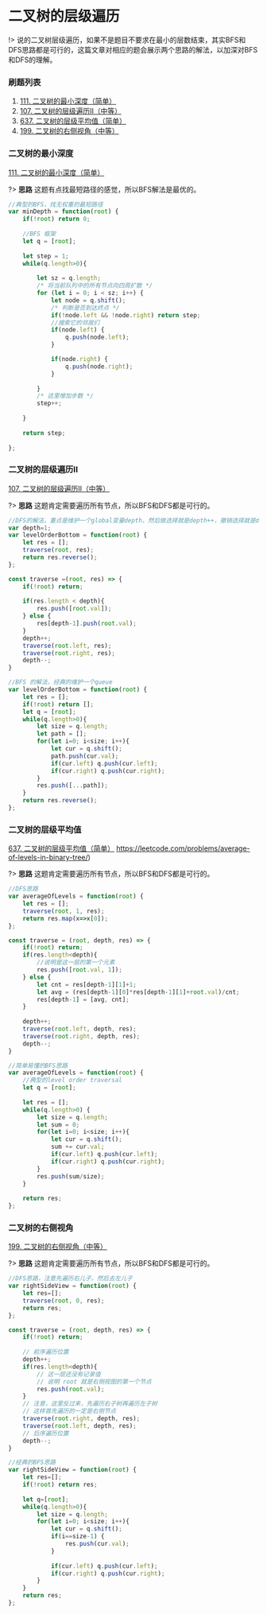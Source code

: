 # 二叉树的层级遍历

!> 说的二叉树层级遍历，如果不是题目不要求在最小的层数结束，其实BFS和DFS思路都是可行的，这篇文章对相应的题会展示两个思路的解法，以加深对BFS和DFS的理解。

### **刷题列表**
1. [111. 二叉树的最小深度（简单）](#二叉树的最小深度)
1. [107. 二叉树的层级遍历II（中等）](#二叉树的层级遍历II)
1. [637. 二叉树的层级平均值（简单）](#二叉树的层级平均值) 
1. [199. 二叉树的右侧视角（中等）](#二叉树的右侧视角)

### 二叉树的最小深度
[111. 二叉树的最小深度（简单）](https://leetcode.com/problems/minimum-depth-of-binary-tree/)

?> **思路** 这题有点找最短路径的感觉，所以BFS解法是最优的。

```js
//典型的BFS，找无权重的最短路径
var minDepth = function(root) {
    if(!root) return 0;
    
    //BFS 框架
    let q = [root];
    
    let step = 1;
    while(q.length>0){
        
        let sz = q.length;
        /* 将当前队列中的所有节点向四周扩散 */
        for (let i = 0; i < sz; i++) {
            let node = q.shift();
            /* 判断是否到达终点 */
            if(!node.left && !node.right) return step;
            //搜索它的邻居们
            if(node.left) {
                q.push(node.left);
            }

            if(node.right) {
                q.push(node.right);
            }
            
        }
        /* 这里增加步数 */
        step++;
        
    }
    
    return step;
    
}; 
```

### 二叉树的层级遍历II
[107. 二叉树的层级遍历II（中等）](https://leetcode.com/problems/binary-tree-level-order-traversal-ii/) 

?> **思路** 这题肯定需要遍历所有节点，所以BFS和DFS都是可行的。

```js
//DFS的解法，重点是维护一个global变量depth，然后做选择就是depth++，撤销选择就是depth--;
var depth=1;
var levelOrderBottom = function(root) {
    let res = [];
    traverse(root, res);
    return res.reverse();
};

const traverse =(root, res) => {
    if(!root) return;
    
    if(res.length < depth){
        res.push([root.val]);
    } else {
        res[depth-1].push(root.val);
    }
    depth++;
    traverse(root.left, res);
    traverse(root.right, res);
    depth--;
}
```
```js
//BFS 的解法，经典的维护一个queue
var levelOrderBottom = function(root) {
    let res = [];
    if(!root) return [];
    let q = [root];
    while(q.length>0){
        let size = q.length;
        let path = [];
        for(let i=0; i<size; i++){
            let cur = q.shift();
            path.push(cur.val);
            if(cur.left) q.push(cur.left);
            if(cur.right) q.push(cur.right);
        }
        res.push([...path]);
    }
    return res.reverse();
};
```

### 二叉树的层级平均值
[637. 二叉树的层级平均值（简单）](https://leetcode.com/problems/average-of-levels-in-binary-tree/) https://leetcode.com/problems/average-of-levels-in-binary-tree/)

?> **思路** 这题肯定需要遍历所有节点，所以BFS和DFS都是可行的。

```js
//DFS思路
var averageOfLevels = function(root) {
    let res = [];
    traverse(root, 1, res);
    return res.map(x=>x[0]);
};

const traverse = (root, depth, res) => {
    if(!root) return;
    if(res.length<depth){
        //说明是这一层的第一个元素
        res.push([root.val, 1]);
    } else {
        let cnt = res[depth-1][1]+1;
        let avg = (res[depth-1][0]*res[depth-1][1]+root.val)/cnt;
        res[depth-1] = [avg, cnt];
    }
    
    depth++;
    traverse(root.left, depth, res);
    traverse(root.right, depth, res);
    depth--;
}
```
```js
//简单易懂的BFS思路
var averageOfLevels = function(root) {
    //典型的level order traversal
    let q = [root];
    
    let res = [];
    while(q.length>0) {
        let size = q.length;
        let sum = 0;
        for(let i=0; i<size; i++){
            let cur = q.shift();
            sum += cur.val;
            if(cur.left) q.push(cur.left);
            if(cur.right) q.push(cur.right);
        }
        res.push(sum/size);
    }
    
    return res;
};
```

### 二叉树的右侧视角
[199. 二叉树的右侧视角（中等）](https://leetcode.com/problems/binary-tree-right-side-view/) 

?> **思路** 这题肯定需要遍历所有节点，所以BFS和DFS都是可行的。

```js
//DFS思路，注意先遍历右儿子，然后去左儿子
var rightSideView = function(root) {
    let res=[];
    traverse(root, 0, res);
    return res;
};

const traverse = (root, depth, res) => {
    if(!root) return;
    
    // 前序遍历位置
    depth++;
    if(res.length<depth){
        // 这一层还没有记录值
        // 说明 root 就是右侧视图的第一个节点
        res.push(root.val);
    }
    // 注意，这里反过来，先遍历右子树再遍历左子树
    // 这样首先遍历的一定是右侧节点
    traverse(root.right, depth, res);
    traverse(root.left, depth, res);
    // 后序遍历位置
    depth--;
}
```
```js
//经典的BFS思路
var rightSideView = function(root) {
    let res=[];
    if(!root) return res;
    
    let q=[root];
    while(q.length>0){
        let size = q.length;
        for(let i=0; i<size; i++){
            let cur = q.shift();
            if(i==size-1) {
                res.push(cur.val);
            }
            
            if(cur.left) q.push(cur.left);
            if(cur.right) q.push(cur.right);
        }
    }
    return res;
};
```